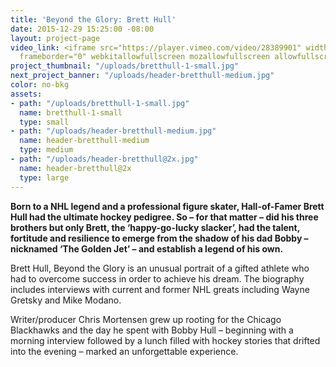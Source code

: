 ```yaml
---
title: 'Beyond the Glory: Brett Hull'
date: 2015-12-29 15:25:00 -08:00
layout: project-page
video_link: <iframe src="https://player.vimeo.com/video/28389901" width="640" height="480"
  frameborder="0" webkitallowfullscreen mozallowfullscreen allowfullscreen></iframe>
project_thumbnail: "/uploads/bretthull-1-small.jpg"
next_project_banner: "/uploads/header-bretthull-medium.jpg"
color: no-bkg
assets:
- path: "/uploads/bretthull-1-small.jpg"
  name: bretthull-1-small
  type: small
- path: "/uploads/header-bretthull-medium.jpg"
  name: header-bretthull-medium
  type: medium
- path: "/uploads/header-bretthull@2x.jpg"
  name: header-bretthull@2x
  type: large
---
```


**Born to a NHL legend and a professional figure skater, Hall-of-Famer Brett Hull had the ultimate hockey pedigree. So – for that matter – did his three brothers but only Brett, the ‘happy-go-lucky slacker’, had the talent, fortitude and resilience to emerge from the shadow of his dad Bobby – nicknamed ‘The Golden Jet’ – and establish a legend of his own.**

Brett Hull, Beyond the Glory is an unusual portrait of a gifted athlete who had to overcome success in order to achieve his dream. The biography includes interviews with current and former NHL greats including Wayne Gretsky and Mike Modano.

Writer/producer Chris Mortensen grew up rooting for the Chicago Blackhawks and the day he spent with Bobby Hull – beginning with a morning interview followed by a lunch filled with hockey stories that drifted into the evening – marked an unforgettable experience.
